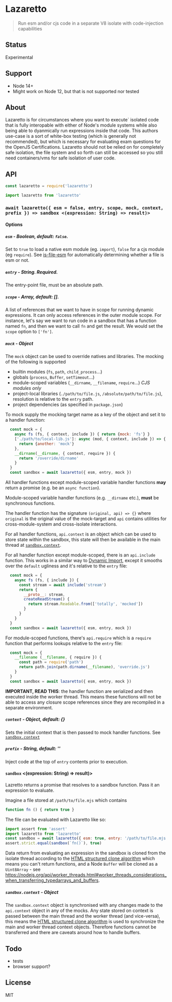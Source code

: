 # Lazaretto

> Run esm and/or cjs code in a separate V8 isolate with code-injection capabilities

## Status

Experimental

## Support

* Node 14+
* Might work on Node 12, but that is not supported nor tested

## About

Lazaretto is for circumstances where you want to execute` isolated code that is fully interopable with 
either of Node's module systems while also being able to dyanmically run expressions inside that code. 
This authors use-case is a sort of white-box testing (which is generally not recommended), but which is 
necessary for evaluating exam questions for the OpenJS Certifications. Lazaretto should not be relied on
for completely safe isolation, the file system and so forth can still be accessed so you still need 
containers/vms for safe isolation of user code.

## API

```js
const lazaretto = require('lazaretto')
```

```js
import lazaretto from 'lazaretto'
```

### `await lazaretto({ esm = false, entry, scope, mock, context, prefix }) => sandbox <(expression: String) => result)>`

#### Options

##### `esm` - Boolean, default: `false`. 

Set to `true` to load a native esm module (eg. `import`), `false` for a cjs module (eg `require`). See [is-file-esm](https://github.com/davidmarkclements/is-file-esm) for automatically determining whether a file is esm or not.

##### `entry` - String. Required. 

The entry-point file, must be an absolute path.


##### `scope` - Array, default: []. 

A list of references that we want to have in scope for running dynamic expressions. It can only access references in the outer module scope.
For instance, let's say we want to run code in a sandbox that has a function named `fn`, and then we want to call `fn` and get the result.
We would set the `scope` option to `['fn']`. 


##### `mock` - Object

The `mock` object can be used to override natives and libraries. The mocking of the following is supported

* builtin modules (`fs`, `path`, `child_process`...)
* globals (`process`, `Buffer`, `setTimeout`...)
* module-scoped variables (`__dirname`, `__filename`, `require`...) *CJS modules only*
* project-local libraries (`./path/to/file.js`, `/absolute/path/to/file.js`), resolution is relative to the `entry` path.
* project dependencies (as specified in `package.json`)

To mock supply the mocking target name as a key of the object and set it to a handler function: 

```js
  const mock = {
    async fs (fs, { context, include }) { return {mock: 'fs'} }
    ['./path/to/local-lib.js']: async (mod, { context, include }) => {
      return {another: 'mock'}
    },
    __dirname(__dirname, { context, require }) {
      return '/override/dirname'
    }
  }
  const sandbox = await lazaretto({ esm, entry, mock })
```

All handler functions except module-scoped variable handler functions **may** return a promise (e.g. be an `async function`). 

Module-scoped variable handler functions (e.g. `__dirname` etc.), **must** be synchronous functions. 

The handler function has the signature `(original, api) => {}` where `original` is the original value of the 
mock-target and `api` contains utilities for cross-module-system and cross-isolate interactions.

For all handler functions, `api.context` is an object which can be used to store state within the sandbox, 
this state will then be available in the main thread at [`sandbox.context`](#sandbox.context-object). 

For all handler function except module-scoped, there is an `api.include` function. This works in a similar
way to [Dynamic Import](https://wiki.developer.mozilla.org/en-US/docs/Web/JavaScript/Reference/Statements/import#Dynamic_Imports), 
except it smooths over the `default` ugliness and it's relative to the `entry` file:

```js
  const mock = {
    async fs (fs, { include }) {
      const stream = await include('stream')
      return {
        __proto__: stream,
        createReadStream() { 
          return stream.Readable.from(['totally', 'mocked'])
        }
      }
    }
  }
  const sandbox = await lazaretto({ esm, entry, mock })
```

For module-scoped functions, there's `api.require` which is a `require` function that performs lookups
relative to the `entry` file:

```js
  const mock = {
    __filename (__filename, { require }) {
      const path = require('path')
      return path.join(path.dirname(__filename), 'override.js')
    }
  }
  const sandbox = await lazaretto({ esm, entry, mock })
```

**IMPORTANT, READ THIS**: the handler function are serialized and then executed inside the worker thread. This means
these functions will not be able to access any closure scope references since they are recompiled in a separate environment.


##### `context` - Object, default: {}

Sets the initial context that is then passed to mock handler functions. See [`sandbox.context`](#sandbox.context-object)

##### `prefix` - String, default: ''

Inject code at the top of `entry` contents prior to execution.


#### `sandbox` <(expression: String) => result)>

Lazretto returns a promise that resolves to a sandbox function. Pass it an expression to evaluate. 

Imagine a file stored at `/path/to/file.mjs` which contains

```js
function fn () { return true }
```

The file can be evaluated with Lazaretto like so:

```js
import assert from 'assert'
import lazaretto from 'lazaretto'
const sandbox = await lazaretto({ esm: true, entry: '/path/to/file.mjs', scope: ['fn'] })
assert.strict.equal(sandbox(`fn()`), true)
```

Data return from evaluating an expression in the sandbox is cloned from the isolate thread according to the [HTML structured clone algorithm](https://developer.mozilla.org/en-US/docs/Web/API/Web_Workers_API/Structured_clone_algorithm) which means you can't return functions, and a Node `Buffer` will be cloned as a `Uint8Array` - see https://nodejs.org/api/worker_threads.html#worker_threads_considerations_when_transferring_typedarrays_and_buffers.

##### `sandbox.context` - Object

The `sandbox.context` object is synchronised with any changes made to the `api.context` object in any of the mocks.
Any state stored on context is passed between the main thread and the worker thread (and vice-versa), this means the
[HTML structured clone algorithm](https://developer.mozilla.org/en-US/docs/Web/API/Web_Workers_API/Structured_clone_algorithm) 
is used to synchronize the main and worker thread context objects. Therefore functions cannot be transferred and there
are caveats around how to handle buffers.


## Todo

* tests
* browser support?

## License

MIT

